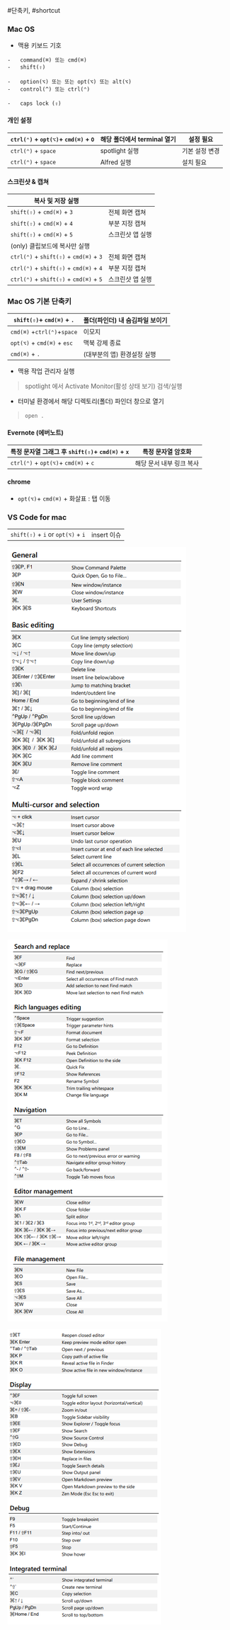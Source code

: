 #단축키, #shortcut 

### Mac OS
- 맥용 키보드 기호
```
-   command(⌘) 또는 cmd(⌘)
-   shift(⇧)

-   option(⌥) 또는 또는 opt(⌥) 또는 alt(⌥)
-   control(^) 또는 ctrl(⌃)

-   caps lock (⇪)
```


#### 개인 설정

| `ctrl(⌃)` + `opt(⌥)`+ `cmd(⌘)` + `O` | 해당 폴더에서 terminal 열기| 설정 필요 |
| ---|---|---|
| `ctrl(⌃)` + `space` | spotlight 실행| 기본 설정 변경 |
| `ctrl(⌃)` + `space` | Alfred 실행| 설치 필요 |



#### 스크린샷 & 캡쳐

| 복사 및 저장 실행  |   |
|---|---|
| `shift(⇧)` + `cmd(⌘)` + `3` | 전체 화면 캡쳐                  |
| `shift(⇧)` + `cmd(⌘)` + `4` | 부분 지정 캡쳐                  |
| `shift(⇧)` + `cmd(⌘)` + `5` | 스크린샷 앱 실행                  |
| (only) 클립보드에 복사만 실행  |   |
| `ctrl(⌃)` + `shift(⇧)` + `cmd(⌘)` + `3` | 전체 화면 캡쳐                  |
| `ctrl(⌃)` + `shift(⇧)` + `cmd(⌘)` + `4` | 부분 지정 캡쳐                  |
| `ctrl(⌃)` + `shift(⇧)` + `cmd(⌘)` + `5` | 스크린샷 앱 실행                  |


### Mac OS 기본 단축키

| `shift(⇧)`+ `cmd(⌘)` + `.`         | 폴더(파인더) 내 숨김파일 보이기 |
| ---------------------------- | ------------------------------- |
| `cmd(⌘)` +`ctrl(⌃)`+`space`    | 이모지                          |
| `opt(⌥)` + `cmd(⌘)` + `esc` | 맥북 강제 종료 |
|  `cmd(⌘)` + `.` | (대부분의 앱) 환경설정 실행 |


- 맥용 작업 관리자 실행
> spotlight 에서 Activate Monitor(활성 상태 보기) 검색/실행

- 터미널 환경에서 해당 디렉토리(폴더) 파인더 창으로 열기
> `open .` 

#### Evernote (에버노트)
|특정 문자열 그래그 후  `shift(⇧)`+ `cmd(⌘)` + `x`   | 특정 문자열 암호화 |
|---|---|
| `ctrl(⌃)` + `opt(⌥)`+ `cmd(⌘)` + `c`    | 해당 문서 내부 링크 복사  |


#### chrome
- `opt(⌥)`+ `cmd(⌘)` + 화살표 : 탭 이동

### VS Code for mac

|                                  |             |
| -------------------------------- | ----------- |
| `shift(⇧)` + `i`  or `opt(⌥)` + `i` | insert 이슈 |

![](assets/Pasted%20image%2020230215172150.png)

![](assets/Pasted%20image%2020230215172228.png)

![](assets/Pasted%20image%2020230215172247.png)


